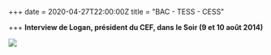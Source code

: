 +++
date = 2020-04-27T22:00:00Z
title = "BAC - TESS - CESS"

+++
**Interview de Logan, président du CEF, dans le Soir (9 et 10 août 2014)** 

![](https://res.cloudinary.com/cefasbl/image/upload/c_scale,dpr_auto,q_70,w_740,f_auto/v1588582745/image_vrcz0p.jpg)